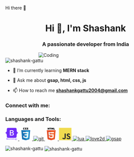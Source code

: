 Hi there 👋
<h1 align="center">Hi 👋, I'm Shashank</h1>
<h3 align="center">A passionate developer from India</h3> 
<img align="right" alt="Coding" width="400" src="https://cdn.dribbble.com/users/1162077/screenshots/3848914/programmer.gif">

<p align="left"> <img src="https://komarev.com/ghpvc/?username=shashank-gattu&label=Profile%20views&color=0e75b6&style=flat" alt="shashank-gattu" /> </p>

- 🌱 I’m currently learning **MERN stack**

- 💬 Ask me about **gsap, html, css, js**

- 📫 How to reach me **shashankgattu2004@gmail.com**

<h3 align="left">Connect with me:</h3>
<p align="left">
</p>

<h3 align="left">Languages and Tools:</h3>
<p align="left"> 
  <a href="https://getbootstrap.com" target="_blank" rel="noreferrer"> 
    <img src="https://raw.githubusercontent.com/devicons/devicon/master/icons/bootstrap/bootstrap-plain-wordmark.svg" alt="bootstrap" width="40" height="40"/> 
  </a> 
  <a href="https://www.w3schools.com/css/" target="_blank" rel="noreferrer"> 
    <img src="https://raw.githubusercontent.com/devicons/devicon/master/icons/css3/css3-original-wordmark.svg" alt="css3" width="40" height="40"/> 
  </a> 
  <a href="https://git-scm.com/" target="_blank" rel="noreferrer"> 
    <img src="https://www.vectorlogo.zone/logos/git-scm/git-scm-icon.svg" alt="git" width="40" height="40"/> 
  </a> 
  <a href="https://www.w3.org/html/" target="_blank" rel="noreferrer"> 
    <img src="https://raw.githubusercontent.com/devicons/devicon/master/icons/html5/html5-original-wordmark.svg" alt="html5" width="40" height="40"/> 
  </a> 
  <a href="https://developer.mozilla.org/en-US/docs/Web/JavaScript" target="_blank" rel="noreferrer"> 
    <img src="https://raw.githubusercontent.com/devicons/devicon/master/icons/javascript/javascript-original.svg" alt="javascript" width="40" height="40"/> 
  </a> 
  <a href="https://www.lua.org/" target="_blank" rel="noreferrer"> 
    <img src="https://static-00.iconduck.com/assets.00/lua-icon-2048x2048-iud9q772.png" alt="lua" width="40" height="40"/> 
  </a> 
  <a href="https://love2d.org/" target="_blank" rel="noreferrer"> 
    <img src="https://love2d-community.github.io/love-api/assets/logo.png" alt="love2d" width="40" height="40"/> 
  </a> 
  <a href="https://greensock.com/gsap/" target="_blank" rel="noreferrer"> 
    <img src="https://encrypted-tbn0.gstatic.com/images?q=tbn:ANd9GcQvISKDwZO9pID1YEHGSOGzSNu61BAw8LtFSQ&s" alt="gsap" width="40" height="40"/> 
  </a>
</p>

<p><img align="left" src="https://github-readme-stats.vercel.app/api/top-langs?username=shashank-gattu&show_icons=true&locale=en&layout=compact" alt="shashank-gattu" /></p>

<p>&nbsp;<img align="center" src="https://github-readme-stats.vercel.app/api?username=shashank-gattu&show_icons=true&locale=en" alt="shashank-gattu" /></p>





